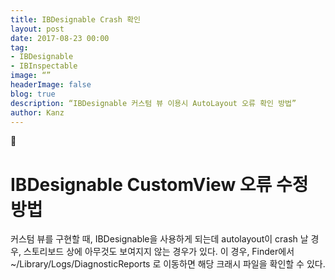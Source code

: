```yaml
---
title: IBDesignable Crash 확인
layout: post
date: 2017-08-23 00:00
tag: 
- IBDesignable
- IBInspectable
image: “”
headerImage: false
blog: true
description: “IBDesignable 커스텀 뷰 이용시 AutoLayout 오류 확인 방법”
author: Kanz
---
```


# IBDesignable CustomView 오류 수정 방법
커스텀 뷰를 구현할 때, IBDesignable을 사용하게 되는데 autolayout이 crash 날 경우,
스토리보드 상에 아무것도 보여지지 않는 경우가 있다.
이 경우, Finder에서 ~/Library/Logs/DiagnosticReports 로 이동하면 해당 크래시 파일을 확인할 수 있다.
